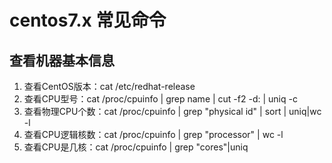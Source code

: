 # centos7.x 常见命令



## 查看机器基本信息

1. 查看CentOS版本：cat /etc/redhat-release
2. 查看CPU型号：cat /proc/cpuinfo | grep name | cut -f2 -d: | uniq -c
3. 查看物理CPU个数：cat /proc/cpuinfo | grep "physical id" | sort | uniq|wc -l
4. 查看CPU逻辑核数：cat /proc/cpuinfo | grep "processor" | wc -l
5. 查看CPU是几核：cat /proc/cpuinfo | grep "cores"|uniq

